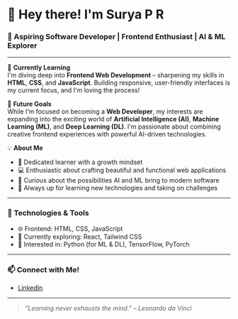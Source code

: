# 👋 Hey there! I'm Surya P R

### 🚀 Aspiring Software Developer | Frontend Enthusiast | AI & ML Explorer

---

🌱 **Currently Learning**  
I'm diving deep into **Frontend Web Development** – sharpening my skills in **HTML**, **CSS**, and **JavaScript**. Building responsive, user-friendly interfaces is my current focus, and I'm loving the process!

🤖 **Future Goals**  
While I’m focused on becoming a **Web Developer**, my interests are expanding into the exciting world of **Artificial Intelligence (AI)**, **Machine Learning (ML)**, and **Deep Learning (DL)**. I'm passionate about combining creative frontend experiences with powerful AI-driven technologies.

💡 **About Me**  
- 🚀 Dedicated learner with a growth mindset  
- 💻 Enthusiastic about crafting beautiful and functional web applications  
- 🤖 Curious about the possibilities AI and ML bring to modern software  
- 🎯 Always up for learning new technologies and taking on challenges  

---

### 🔧 Technologies & Tools  
- 🌐 Frontend: HTML, CSS, JavaScript  
- 🌱 Currently exploring: React, Tailwind CSS  
- 🧠 Interested in: Python (for ML & DL), TensorFlow, PyTorch  

---

### 📫 Connect with Me!  
- [LinkedIn](https://www.linkedin.com/in/surya20075555)
  
---

> _"Learning never exhausts the mind." – Leonardo da Vinci_
